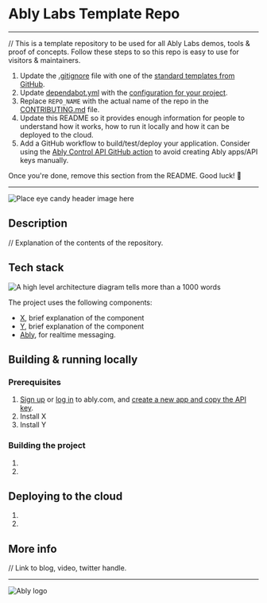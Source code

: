 # Ably Labs Template Repo

---

// This is a template repository to be used for all Ably Labs demos, tools &amp; proof of concepts. Follow these steps to so this repo is easy to use for visitors & maintainers.

1. Update the [.gitignore](.gitignore) file with one of the [standard templates from GitHub](https://github.com/github/gitignore).
1. Update [dependabot.yml](.github/dependabot.yml) with the  [configuration for your project](https://docs.github.com/en/code-security/supply-chain-security/keeping-your-dependencies-updated-automatically/configuration-options-for-dependency-updates).
1. Replace `REPO_NAME` with the actual name of the repo in the [CONTRIBUTING.md](CONTRIBUTING.md) file.
1. Update this README so it provides enough information for people to understand how it works, how to run it locally and how it can be deployed to the cloud.
1. Add a GitHub workflow to build/test/deploy your application. Consider using the [Ably Control API GitHub action](https://github.com/ably-labs/ably-control-api-action) to avoid creating Ably apps/API keys manually.

Once you're done, remove this section from the README. Good luck! 💪

---

![Place eye candy header image here]()

## Description

// Explanation of the contents of the repository.

## Tech stack

![A high level architecture diagram tells more than a 1000 words]()

The project uses the following components:

- [X](), brief explanation of the component
- [Y](), brief explanation of the component
- [Ably](https://ably.com/), for realtime messaging.

## Building & running locally

### Prerequisites

1. [Sign up](https://ably.com/signup) or [log in](https://ably.com/login) to ably.com, and [create a new app and copy the API key](https://faqs.ably.com/setting-up-and-managing-api-keys).
2. Install X
3. Install Y

### Building the project

1. 
2.
## Deploying to the cloud

1.
2.

## More info

// Link to blog, video, twitter handle.

---
![Ably logo](?ref=REPO_NAME)